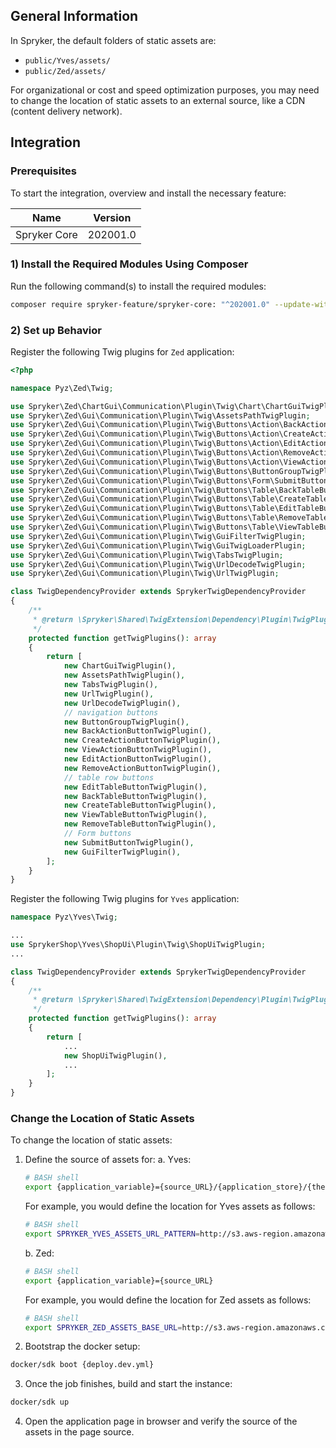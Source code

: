 ## General Information
In Spryker, the default folders of static assets are:

* `public/Yves/assets/`
* `public/Zed/assets/`

For organizational or cost and speed optimization purposes, you may need to change the location of static assets to an external source, like a CDN (content delivery network).

## Integration

### Prerequisites
To start the integration, overview and install the necessary feature:

| Name | Version |
| --- | --- |
| Spryker Core | 202001.0 |

### 1) Install the Required Modules Using Composer
Run the following command(s) to install the required modules:

```bash
composer require spryker-feature/spryker-core: "^202001.0" --update-with-dependencies
```

### 2) Set up Behavior
Register the following Twig plugins for `Zed` application:

```php
<?php

namespace Pyz\Zed\Twig;

use Spryker\Zed\ChartGui\Communication\Plugin\Twig\Chart\ChartGuiTwigPlugin;
use Spryker\Zed\Gui\Communication\Plugin\Twig\AssetsPathTwigPlugin;
use Spryker\Zed\Gui\Communication\Plugin\Twig\Buttons\Action\BackActionButtonTwigPlugin;
use Spryker\Zed\Gui\Communication\Plugin\Twig\Buttons\Action\CreateActionButtonTwigPlugin;
use Spryker\Zed\Gui\Communication\Plugin\Twig\Buttons\Action\EditActionButtonTwigPlugin;
use Spryker\Zed\Gui\Communication\Plugin\Twig\Buttons\Action\RemoveActionButtonTwigPlugin;
use Spryker\Zed\Gui\Communication\Plugin\Twig\Buttons\Action\ViewActionButtonTwigPlugin;
use Spryker\Zed\Gui\Communication\Plugin\Twig\Buttons\ButtonGroupTwigPlugin;
use Spryker\Zed\Gui\Communication\Plugin\Twig\Buttons\Form\SubmitButtonTwigPlugin;
use Spryker\Zed\Gui\Communication\Plugin\Twig\Buttons\Table\BackTableButtonTwigPlugin;
use Spryker\Zed\Gui\Communication\Plugin\Twig\Buttons\Table\CreateTableButtonTwigPlugin;
use Spryker\Zed\Gui\Communication\Plugin\Twig\Buttons\Table\EditTableButtonTwigPlugin;
use Spryker\Zed\Gui\Communication\Plugin\Twig\Buttons\Table\RemoveTableButtonTwigPlugin;
use Spryker\Zed\Gui\Communication\Plugin\Twig\Buttons\Table\ViewTableButtonTwigPlugin;
use Spryker\Zed\Gui\Communication\Plugin\Twig\GuiFilterTwigPlugin;
use Spryker\Zed\Gui\Communication\Plugin\Twig\GuiTwigLoaderPlugin;
use Spryker\Zed\Gui\Communication\Plugin\Twig\TabsTwigPlugin;
use Spryker\Zed\Gui\Communication\Plugin\Twig\UrlDecodeTwigPlugin;
use Spryker\Zed\Gui\Communication\Plugin\Twig\UrlTwigPlugin;

class TwigDependencyProvider extends SprykerTwigDependencyProvider
{
    /**
     * @return \Spryker\Shared\TwigExtension\Dependency\Plugin\TwigPluginInterface[]
     */
    protected function getTwigPlugins(): array
    {
        return [
            new ChartGuiTwigPlugin(),
            new AssetsPathTwigPlugin(),
            new TabsTwigPlugin(),
            new UrlTwigPlugin(),
            new UrlDecodeTwigPlugin(),
            // navigation buttons
            new ButtonGroupTwigPlugin(),
            new BackActionButtonTwigPlugin(),
            new CreateActionButtonTwigPlugin(),
            new ViewActionButtonTwigPlugin(),
            new EditActionButtonTwigPlugin(),
            new RemoveActionButtonTwigPlugin(),
            // table row buttons
            new EditTableButtonTwigPlugin(),
            new BackTableButtonTwigPlugin(),
            new CreateTableButtonTwigPlugin(),
            new ViewTableButtonTwigPlugin(),
            new RemoveTableButtonTwigPlugin(),
            // Form buttons
            new SubmitButtonTwigPlugin(),
            new GuiFilterTwigPlugin(),
        ];
    }
}
```

Register the following Twig plugins for `Yves` application:

```php
namespace Pyz\Yves\Twig;

...
use SprykerShop\Yves\ShopUi\Plugin\Twig\ShopUiTwigPlugin;
...

class TwigDependencyProvider extends SprykerTwigDependencyProvider
{
    /**
     * @return \Spryker\Shared\TwigExtension\Dependency\Plugin\TwigPluginInterface[]
     */
    protected function getTwigPlugins(): array
    {
        return [
            ...
            new ShopUiTwigPlugin(),
            ...
        ];
    }
}    
```

### Change the Location of Static Assets
To change the location of static assets:
1. Define the source of assets for:
    a. Yves:

    ```bash
    # BASH shell
    export {application_variable}={source_URL}/{application_store}/{theme}
    ```

    For example, you would define the location for Yves assets as follows:

    ```bash
    # BASH shell
    export SPRYKER_YVES_ASSETS_URL_PATTERN=http://s3.aws-region.amazonaws.com/bucket/en/default # or any other CDN
    ```

    b. Zed:

    ```bash
    # BASH shell
    export {application_variable}={source_URL}
    ```

    For example, you would define the location for Zed assets as follows:

    ```bash
    # BASH shell
    export SPRYKER_ZED_ASSETS_BASE_URL=http://s3.aws-region.amazonaws.com/bucket # or any other CDN
    ```

2. Bootstrap the docker setup:

```bash
docker/sdk boot {deploy.dev.yml}
```

3. Once the job finishes, build and start the instance:

```bash
docker/sdk up
```

4. Open the application page in browser and verify the source of the assets in the page source.